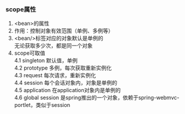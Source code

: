 ### scope属性
1. &lt;bean&gt;的属性  
2. 作用：控制对象有效范围（单例、多例等）  
3. &lt;bean/&gt;标签对应的对象默认是单例的  
无论获取多少次，都是同一个对象  
4. scope可取值  
4.1 singleton 默认值，单例  
4.2 prototype 多例，每次获取重新实例化  
4.3 request 每次请求，重新实例化  
4.4 session 每个会话对象内，对象是单例的  
4.5 application 在application对象内是单例的  
4.6 global session 是spring推出的一个对象，依赖于spring-webmvc-portlet，类似于session